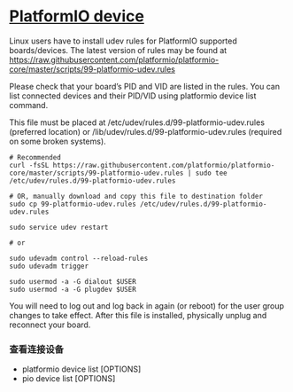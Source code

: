 ﻿# [PlatformIO device](https://github.com/Qitas/PlatformIO) 

Linux users have to install udev rules for PlatformIO supported boards/devices. The latest version of rules may be found at https://raw.githubusercontent.com/platformio/platformio-core/master/scripts/99-platformio-udev.rules

Please check that your board’s PID and VID are listed in the rules. You can list connected devices and their PID/VID using platformio device list command.

This file must be placed at /etc/udev/rules.d/99-platformio-udev.rules (preferred location) or /lib/udev/rules.d/99-platformio-udev.rules (required on some broken systems).


```
# Recommended
curl -fsSL https://raw.githubusercontent.com/platformio/platformio-core/master/scripts/99-platformio-udev.rules | sudo tee /etc/udev/rules.d/99-platformio-udev.rules

# OR, manually download and copy this file to destination folder
sudo cp 99-platformio-udev.rules /etc/udev/rules.d/99-platformio-udev.rules
```


```
sudo service udev restart

# or

sudo udevadm control --reload-rules
sudo udevadm trigger

```

```
sudo usermod -a -G dialout $USER
sudo usermod -a -G plugdev $USER
```

You will need to log out and log back in again (or reboot) for the user group changes to take effect.
After this file is installed, physically unplug and reconnect your board.

### 查看连接设备

*  platformio device list [OPTIONS]
*  pio device list [OPTIONS]
